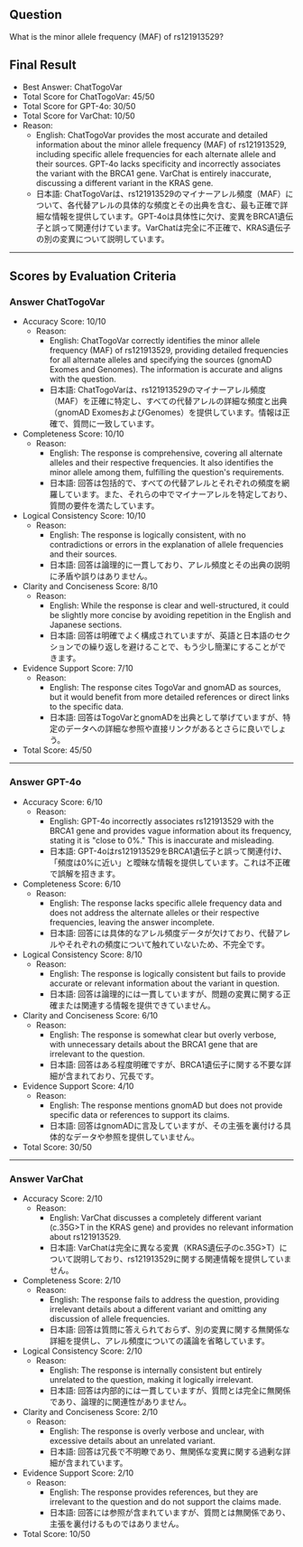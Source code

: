 ## Question

What is the minor allele frequency (MAF) of rs121913529?

## Final Result

- Best Answer: ChatTogoVar
- Total Score for ChatTogoVar: 45/50
- Total Score for GPT-4o: 30/50
- Total Score for VarChat: 10/50
- Reason:
  - English: ChatTogoVar provides the most accurate and detailed information about the minor allele frequency (MAF) of rs121913529, including specific allele frequencies for each alternate allele and their sources. GPT-4o lacks specificity and incorrectly associates the variant with the BRCA1 gene. VarChat is entirely inaccurate, discussing a different variant in the KRAS gene.
  - 日本語: ChatTogoVarは、rs121913529のマイナーアレル頻度（MAF）について、各代替アレルの具体的な頻度とその出典を含む、最も正確で詳細な情報を提供しています。GPT-4oは具体性に欠け、変異をBRCA1遺伝子と誤って関連付けています。VarChatは完全に不正確で、KRAS遺伝子の別の変異について説明しています。

---

## Scores by Evaluation Criteria

### Answer ChatTogoVar
- Accuracy Score: 10/10
  - Reason: 
    - English: ChatTogoVar correctly identifies the minor allele frequency (MAF) of rs121913529, providing detailed frequencies for all alternate alleles and specifying the sources (gnomAD Exomes and Genomes). The information is accurate and aligns with the question.
    - 日本語: ChatTogoVarは、rs121913529のマイナーアレル頻度（MAF）を正確に特定し、すべての代替アレルの詳細な頻度と出典（gnomAD ExomesおよびGenomes）を提供しています。情報は正確で、質問に一致しています。
- Completeness Score: 10/10
  - Reason: 
    - English: The response is comprehensive, covering all alternate alleles and their respective frequencies. It also identifies the minor allele among them, fulfilling the question's requirements.
    - 日本語: 回答は包括的で、すべての代替アレルとそれぞれの頻度を網羅しています。また、それらの中でマイナーアレルを特定しており、質問の要件を満たしています。
- Logical Consistency Score: 10/10
  - Reason: 
    - English: The response is logically consistent, with no contradictions or errors in the explanation of allele frequencies and their sources.
    - 日本語: 回答は論理的に一貫しており、アレル頻度とその出典の説明に矛盾や誤りはありません。
- Clarity and Conciseness Score: 8/10
  - Reason: 
    - English: While the response is clear and well-structured, it could be slightly more concise by avoiding repetition in the English and Japanese sections.
    - 日本語: 回答は明確でよく構成されていますが、英語と日本語のセクションでの繰り返しを避けることで、もう少し簡潔にすることができます。
- Evidence Support Score: 7/10
  - Reason: 
    - English: The response cites TogoVar and gnomAD as sources, but it would benefit from more detailed references or direct links to the specific data.
    - 日本語: 回答はTogoVarとgnomADを出典として挙げていますが、特定のデータへの詳細な参照や直接リンクがあるとさらに良いでしょう。
- Total Score: 45/50

---

### Answer GPT-4o
- Accuracy Score: 6/10
  - Reason: 
    - English: GPT-4o incorrectly associates rs121913529 with the BRCA1 gene and provides vague information about its frequency, stating it is "close to 0%." This is inaccurate and misleading.
    - 日本語: GPT-4oはrs121913529をBRCA1遺伝子と誤って関連付け、「頻度は0%に近い」と曖昧な情報を提供しています。これは不正確で誤解を招きます。
- Completeness Score: 6/10
  - Reason: 
    - English: The response lacks specific allele frequency data and does not address the alternate alleles or their respective frequencies, leaving the answer incomplete.
    - 日本語: 回答には具体的なアレル頻度データが欠けており、代替アレルやそれぞれの頻度について触れていないため、不完全です。
- Logical Consistency Score: 8/10
  - Reason: 
    - English: The response is logically consistent but fails to provide accurate or relevant information about the variant in question.
    - 日本語: 回答は論理的には一貫していますが、問題の変異に関する正確または関連する情報を提供できていません。
- Clarity and Conciseness Score: 6/10
  - Reason: 
    - English: The response is somewhat clear but overly verbose, with unnecessary details about the BRCA1 gene that are irrelevant to the question.
    - 日本語: 回答はある程度明確ですが、BRCA1遺伝子に関する不要な詳細が含まれており、冗長です。
- Evidence Support Score: 4/10
  - Reason: 
    - English: The response mentions gnomAD but does not provide specific data or references to support its claims.
    - 日本語: 回答はgnomADに言及していますが、その主張を裏付ける具体的なデータや参照を提供していません。
- Total Score: 30/50

---

### Answer VarChat
- Accuracy Score: 2/10
  - Reason: 
    - English: VarChat discusses a completely different variant (c.35G>T in the KRAS gene) and provides no relevant information about rs121913529.
    - 日本語: VarChatは完全に異なる変異（KRAS遺伝子のc.35G>T）について説明しており、rs121913529に関する関連情報を提供していません。
- Completeness Score: 2/10
  - Reason: 
    - English: The response fails to address the question, providing irrelevant details about a different variant and omitting any discussion of allele frequencies.
    - 日本語: 回答は質問に答えられておらず、別の変異に関する無関係な詳細を提供し、アレル頻度についての議論を省略しています。
- Logical Consistency Score: 2/10
  - Reason: 
    - English: The response is internally consistent but entirely unrelated to the question, making it logically irrelevant.
    - 日本語: 回答は内部的には一貫していますが、質問とは完全に無関係であり、論理的に関連性がありません。
- Clarity and Conciseness Score: 2/10
  - Reason: 
    - English: The response is overly verbose and unclear, with excessive details about an unrelated variant.
    - 日本語: 回答は冗長で不明瞭であり、無関係な変異に関する過剰な詳細が含まれています。
- Evidence Support Score: 2/10
  - Reason: 
    - English: The response provides references, but they are irrelevant to the question and do not support the claims made.
    - 日本語: 回答には参照が含まれていますが、質問とは無関係であり、主張を裏付けるものではありません。
- Total Score: 10/50